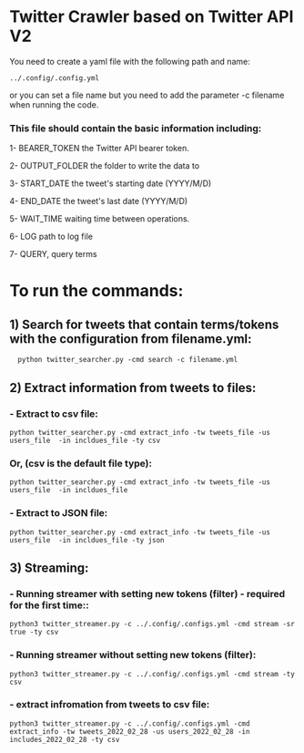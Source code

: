 # Twitter Crawler based on Twitter API V2

You need to create a yaml file with the following path and name: 
```
../.config/.config.yml 
```

or you can set a file name but you need to add the parameter -c filename when running the code.

### This file should contain the basic information including:


  1- BEARER_TOKEN the Twitter API bearer token.

  2- OUTPUT_FOLDER the folder to write the data to

  3- START_DATE the tweet's starting date (YYYY/M/D)

  4- END_DATE the tweet's last date (YYYY/M/D)

  5- WAIT_TIME waiting time between operations.

  6- LOG path to log file

  7- QUERY, query terms


# To run the commands:

## 1) Search for tweets that contain terms/tokens with the configuration from filename.yml:
```
  python twitter_searcher.py -cmd search -c filename.yml
```

## 2) Extract information from tweets to files:

   ### - Extract to csv file:

  ```
  python twitter_searcher.py -cmd extract_info -tw tweets_file -us users_file  -in incldues_file -ty csv
  ```

   ### Or, (csv is the default file type):

  ```
  python twitter_searcher.py -cmd extract_info -tw tweets_file -us users_file  -in incldues_file
  ```

   ### - Extract to JSON file:
  ```
  python twitter_searcher.py -cmd extract_info -tw tweets_file -us users_file  -in incldues_file -ty json
  ```
  
## 3) Streaming:

   ### - Running streamer with setting new tokens (filter) - required for the first time::
  ```
  python3 twitter_streamer.py -c ../.config/.configs.yml -cmd stream -sr true -ty csv
  ```

   ### - Running streamer without setting new tokens (filter):
  ```
  python3 twitter_streamer.py -c ../.config/.configs.yml -cmd stream -ty csv
  ```

   ### - extract infromation from tweets to csv file:
  ```
  python3 twitter_streamer.py -c ../.config/.configs.yml -cmd extract_info -tw tweets_2022_02_28 -us users_2022_02_28 -in includes_2022_02_28 -ty csv
  ```